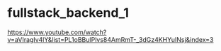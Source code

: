 # fullstack_backend_1
https://www.youtube.com/watch?v=aVIragIv4lY&list=PL1oBBulPlvs84AmRmT-_3dGz4KHYuINsj&index=3